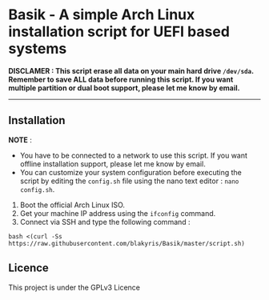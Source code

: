 # Basik - A simple Arch Linux installation script for UEFI based systems

**DISCLAMER : This script erase all data on your main hard drive  ``` /dev/sda ```. Remember to save ALL data before running this script.
If you want multiple partition or dual boot support, please let me know by email.**
_____________________________________________________________________________________________________________

## Installation

**NOTE** : 
 - You have to be connected to a network to use this script. If you want offline installation support, please let me know by email.
- You can customize your system configuration before executing the script by editing the ``` config.sh ``` file using the nano text editor : ``` nano config.sh ```.

1. Boot the official Arch Linux ISO.
2. Get your machine IP address using the ``` ifconfig ``` command.
3. Connect via SSH and type the following command :

```
bash <(curl -Ss https://raw.githubusercontent.com/blakyris/Basik/master/script.sh)
```

## Licence

This project is under the GPLv3 Licence
